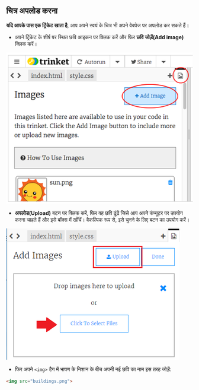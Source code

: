 ## चित्र अपलोड करना

**यदि आपके पास एक ट्रिंकेट खाता है**, आप अपने स्वयं के चित्र भी अपने वेबपेज पर अपलोड कर सकते हैं।

+ अपने ट्रिंकेट के शीर्ष पर स्थित छवि आइकन पर क्लिक करें और फिर **छवि जोड़ें(Add image)** क्लिक करें।

![स्क्रीनशॉट](images/story-upload.png)

+ **अपलोड(Upload)** बटन पर क्लिक करें, फिर वह छवि ढूंढें जिसे आप अपने कंप्यूटर पर उपयोग करना चाहते हैं और इसे बॉक्स में खींचें। वैकल्पिक रूप से, इसे चुनने के लिए बटन का उपयोग करें।

![अपलोड](images/upload-image.png)

+ फिर अपने `<img>` टैग में भाषण के निशान के बीच अपनी नई छवि का नाम इस तरह जोड़ें:

```html
<img src="buildings.png">
```
